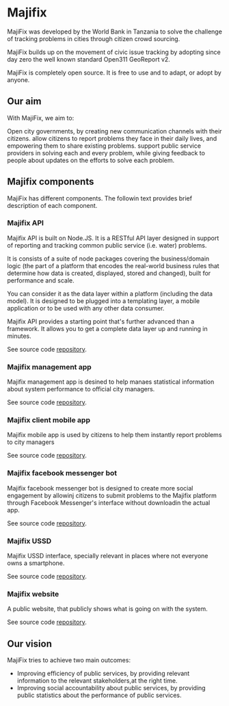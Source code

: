 # Majifix

MajiFix was developed by the World Bank in Tanzania to solve the challenge of tracking problems in cities through citizen crowd sourcing.

MajiFix builds up on the movement of civic issue tracking by adopting since day zero the well known standard Open311 GeoReport v2.

MajiFix is completely open source. It is free to use and to adapt, or adopt by anyone.

## Our aim

With MajiFix, we aim to:

Open city governments, by creating new communication channels with their citizens.
allow citizens to report problems they face in their daily lives, and empowering them to share existing problems.
support public service providers in solving each and every problem, while giving feedback to people about updates on the efforts to solve each problem.

## Majifix components

MajiFix has different components. The followin text provides brief description of each component.

### Majifix API

Majifix API is built on Node.JS. It is a RESTful API layer designed in support of reporting and tracking common public service (i.e. water) problems.

It is consists of a suite of node packages covering the business/domain logic (the part of a platform that encodes the real-world business rules that determine how data is created, displayed, stored and changed), built for performance and scale.

You can consider it as the data layer within a platform (including the data model). It is designed to be plugged into a templating layer, a mobile application or to be used with any other data consumer.

Majifix API provides a starting point that's further advanced than a framework. It allows you to get a complete data layer up and running in minutes.

See source code [repository](https://github.com/CodeTanzania/open311-api).

### Majifix management app

Majifix management app is desined to help manaes statistical information about system performance to official city managers.

See source code [repository](https://github.com/CodeTanzania/open311-mobile-manager).

### Majifix client mobile app

Majifix mobile app is used by citizens to help them instantly report problems to city managers

See source code [repository]().

### Majifix facebook messenger bot

Majifix facebook messenger bot is designed to create more social engagement by allowinj citizens to submit problems to the Majifix platform through Facebook Messenger's interface without downloadin the actual app.

See source code [repository](https://github.com/CodeTanzania/facebook-majifix-bot).

### Majifix USSD

Majifix USSD interface, specially relevant in places where not everyone owns a smartphone.

See source code [repository]().

### Majifix website

A public website, that publicly shows what is going on with the system.

See source code [repository](https://github.com/CodeTanzania/majifix.io).

## Our vision

MajiFix tries to achieve two main outcomes:

- Improving efficiency of public services, by providing relevant information to the relevant stakeholders,at the right time.
- Improving social accountability about public services, by providing public statistics about the performance of public services.
